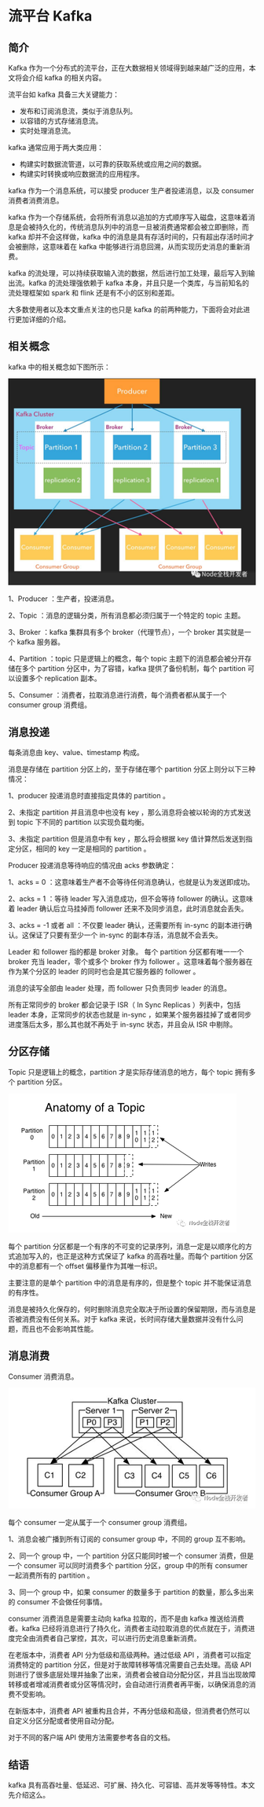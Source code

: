 # 流平台 Kafka


## 简介

Kafka 作为一个分布式的流平台，正在大数据相关领域得到越来越广泛的应用，本文将会介绍 kafka 的相关内容。


流平台如 kafka 具备三大关键能力：

- 发布和订阅消息流，类似于消息队列。
- 以容错的方式存储消息流。
- 实时处理消息流。

kafka 通常应用于两大类应用：

- 构建实时数据流管道，以可靠的获取系统或应用之间的数据。
- 构建实时转换或响应数据流的应用程序。


kafka 作为一个消息系统，可以接受 producer 生产者投递消息，以及 consumer 消费者消费消息。

kafka 作为一个存储系统，会将所有消息以追加的方式顺序写入磁盘，这意味着消息是会被持久化的，传统消息队列中的消息一旦被消费通常都会被立即删除，而 kafka 却并不会这样做，kafka 中的消息是具有存活时间的，只有超出存活时间才会被删除，这意味着在 kafka 中能够进行消息回溯，从而实现历史消息的重新消费。

kafka 的流处理，可以持续获取输入流的数据，然后进行加工处理，最后写入到输出流。kafka 的流处理强依赖于 kafka 本身，并且只是一个类库，与当前知名的流处理框架如 spark 和 flink 还是有不小的区别和差距。

大多数使用者以及本文重点关注的也只是 kafka 的前两种能力，下面将会对此进行更加详细的介绍。


## 相关概念

kafka 中的相关概念如下图所示：

![](/images/middleware/kafka1.jpeg)


1、Producer ：生产者，投递消息。

2、Topic ：消息的逻辑分类，所有消息都必须归属于一个特定的 topic 主题。

3、Broker ：kafka 集群具有多个 broker（代理节点），一个 broker 其实就是一个 kafka 服务器。

4、Partition ：topic 只是逻辑上的概念，每个 topic 主题下的消息都会被分开存储在多个 partition 分区中，为了容错，kafka 提供了备份机制，每个 partition 可以设置多个 replication 副本。

5、Consumer ：消费者，拉取消息进行消费，每个消费者都从属于一个 consumer group 消费组。


## 消息投递

每条消息由 key、value、timestamp 构成。

消息是存储在 partition 分区上的，至于存储在哪个 partition 分区上则分以下三种情况：

1、producer 投递消息时直接指定具体的 partition 。

2、未指定 partition 并且消息中也没有 key ，那么消息将会被以轮询的方式发送到 topic 下不同的 partition 以实现负载均衡。

3、未指定 partition 但是消息中有 key ，那么将会根据 key 值计算然后发送到指定分区，相同的 key 一定是相同的 partition 。


Producer 投递消息等待响应的情况由 acks 参数确定：

1、acks = 0 ：这意味着生产者不会等待任何消息确认，也就是认为发送即成功。

2、acks = 1 ：等待 leader 写入消息成功，但不会等待 follower 的确认。这意味着 leader 确认后立马挂掉而 follower 还来不及同步消息，此时消息就会丢失。

3、acks = -1 或者 all ：不仅要 leader 确认，还需要所有 in-sync 的副本进行确认。这保证了只要有至少一个 in-sync 的副本存活，消息就不会丢失。


Leader 和 follower 指的都是 broker 对象。
每个 partition 分区都有唯一一个 broker 充当 leader，零个或多个 broker 作为 follower 。这意味着每个服务器在作为某个分区的 leader 的同时也会是其它服务器的 follower 。

消息的读写全部由 leader 处理，而 follower 只负责同步 leader 的消息。

所有正常同步的 broker 都会记录于 ISR（ In Sync Replicas ）列表中，包括 leader 本身，正常同步的状态也就是 in-sync ，如果某个服务器挂掉了或者同步进度落后太多，那么其也就不再处于 in-sync 状态，并且会从 ISR 中剔除。


## 分区存储

Topic 只是逻辑上的概念，partition 才是实际存储消息的地方，每个 topic 拥有多个 partition 分区。

![](/images/middleware/kafka2.png)

每个 partition 分区都是一个有序的不可变的记录序列，消息一定是以顺序化的方式追加写入的，也正是这种方式保证了 kafka 的高吞吐量。而每个 partition 分区中的消息都有一个 offset 偏移量作为其唯一标识。

主要注意的是单个 partition 中的消息是有序的，但是整个 topic 并不能保证消息的有序性。

消息是被持久化保存的，何时删除消息完全取决于所设置的保留期限，而与消息是否被消费没有任何关系。对于 kafka 来说，长时间存储大量数据并没有什么问题，而且也不会影响其性能。


## 消息消费

Consumer 消费消息。

![](/images/middleware/kafka3.jpeg)

每个 consumer 一定从属于一个 consumer group 消费组。

1、消息会被广播到所有订阅的 consumer group 中，不同的 group 互不影响。

2、同一个 group 中，一个 partition 分区只能同时被一个 consumer 消费，但是一个 consumer 可以同时消费多个 partition 分区，group 中的所有 consumer 一起消费所有的 partition 。

3、同一个 group 中，如果 consumer 的数量多于 partition 的数量，那么多出来的 consumer 不会做任何事情。


consumer 消费消息是需要主动向 kafka 拉取的，而不是由 kafka 推送给消费者。kafka 已经将消息进行了持久化，消费者主动拉取消息的优点就在于，消费进度完全由消费者自己掌控，其次，可以进行历史消息重新消费。

在老版本中，消费者 API 分为低级和高级两种。通过低级 API ，消费者可以指定消费特定的 partition 分区，但是对于故障转移等情况需要自己去处理。高级 API 则进行了很多底层处理并抽象了出来，消费者会被自动分配分区，并且当出现故障转移或者增减消费者或分区等情况时，会自动进行消费者再平衡，以确保消息的消费不受影响。

在新版本中，消费者 API 被重构且合并，不再分低级和高级，但消费者仍然可以自定义分区分配或者使用自动分配。

对于不同的客户端 API 使用方法需要参考各自的文档。


## 结语

kafka 具有高吞吐量、低延迟、可扩展、持久化、可容错、高并发等等特性。本文先介绍这么。
